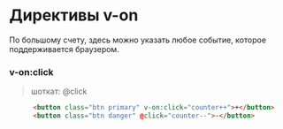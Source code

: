 # Директивы v-on
По большому счету, здесь можно указать любое событие, которое поддерживается браузером.
### v-on:click
> шоткат: @click

```html
      <button class="btn primary" v-on:click="counter++">+</button>
      <button class="btn danger" @click="counter--">-</button>
```
